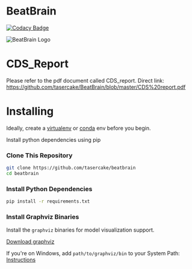 # BeatBrain


[![Codacy Badge](https://api.codacy.com/project/badge/Grade/493598f6df4c4085979b3315a0cbbfe7)](https://www.codacy.com/app/penukonda.krishna.moorthy/BeatBrain?utm_source=github.com&amp;utm_medium=referral&amp;utm_content=tasercake/BeatBrain&amp;utm_campaign=Badge_Grade)

![BeatBrain Logo](images/logo/256h/BeatBrain_Fit_256x.png)


# CDS_Report 
Please refer to the pdf document called CDS_report.
Direct link: https://github.com/tasercake/BeatBrain/blob/master/CDS%20report.pdf

# Installing

Ideally, create a [virtualenv](https://uoa-eresearch.github.io/eresearch-cookbook/recipe/2014/11/26/python-virtual-env/) or [conda](https://uoa-eresearch.github.io/eresearch-cookbook/recipe/2014/11/20/conda/) env before you begin.

Install python dependencies using pip

### Clone This Repository

```bash
git clone https://github.com/tasercake/beatbrain
cd beatbrain
```

### Install Python Dependencies

```bash
pip install -r requirements.txt
```


### Install Graphviz Binaries

Install the `graphviz` binaries for model visualization support.

[Download graphviz](https://graphviz.gitlab.io/download/)

If you're on Windows, add `path/to/graphviz/bin` to your System Path:
[Instructions](https://docs.alfresco.com/4.2/tasks/fot-addpath.html)
